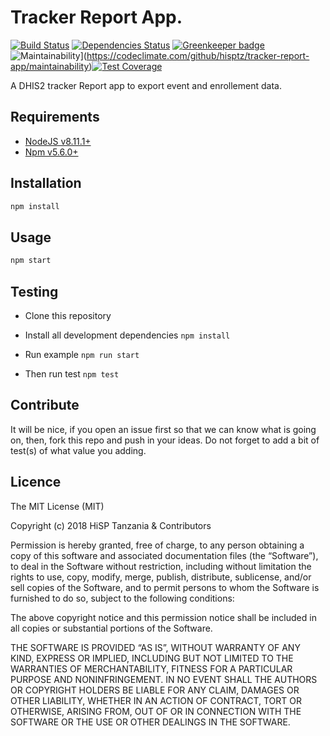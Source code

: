 # Tracker Report App.

[![Build Status](https://travis-ci.org/hisptz/tracker-report-app.svg?branch=develop)](https://travis-ci.org/hisptz/tracker-report-app)
[![Dependencies Status](https://david-dm.org/hisptz/tracker-report-app/status.svg?style=flat-square)](https://david-dm.org/hisptz/tracker-report-app) [![Greenkeeper badge](https://badges.greenkeeper.io/hisptz/tracker-report-app.svg)](https://greenkeeper.io/)![Maintainability](https://api.codeclimate.com/v1/badges/38148fce7befa8dfa2f4/maintainability)](https://codeclimate.com/github/hisptz/tracker-report-app/maintainability)[![Test Coverage](https://api.codeclimate.com/v1/badges/38148fce7befa8dfa2f4/test_coverage)](https://codeclimate.com/github/hisptz/tracker-report-app/test_coverage)

A DHIS2 tracker Report app to export event and enrollement data.

## Requirements

-   [NodeJS v8.11.1+](https://nodejs.org)
-   [Npm v5.6.0+](https://www.npmjs.com/)

## Installation

```sh
npm install
```

## Usage

```js
npm start
```

## Testing

-   Clone this repository

-   Install all development dependencies `npm install`

-   Run example `npm run start`

-   Then run test `npm test`

## Contribute

It will be nice, if you open an issue first so that we can know what is going on, then, fork this repo and push in your ideas. Do not forget to add a bit of test(s) of what value you adding.

## Licence

The MIT License (MIT)

Copyright (c) 2018 HiSP Tanzania & Contributors

Permission is hereby granted, free of charge, to any person obtaining a copy of this software and associated documentation files (the “Software”), to deal in the Software without restriction, including without limitation the rights to use, copy, modify, merge, publish, distribute, sublicense, and/or sell copies of the Software, and to permit persons to whom the Software is furnished to do so, subject to the following conditions:

The above copyright notice and this permission notice shall be included in all copies or substantial portions of the Software.

THE SOFTWARE IS PROVIDED “AS IS”, WITHOUT WARRANTY OF ANY KIND, EXPRESS OR IMPLIED, INCLUDING BUT NOT LIMITED TO THE WARRANTIES OF MERCHANTABILITY, FITNESS FOR A PARTICULAR PURPOSE AND NONINFRINGEMENT. IN NO EVENT SHALL THE AUTHORS OR COPYRIGHT HOLDERS BE LIABLE FOR ANY CLAIM, DAMAGES OR OTHER LIABILITY, WHETHER IN AN ACTION OF CONTRACT, TORT OR OTHERWISE, ARISING FROM, OUT OF OR IN CONNECTION WITH THE SOFTWARE OR THE USE OR OTHER DEALINGS IN THE SOFTWARE.
